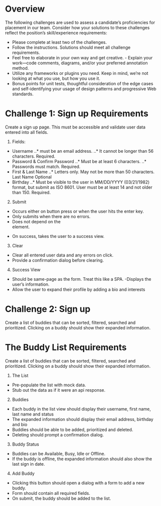 # Overview

The following challenges are used to assess a candidate’s proficiencies for placement in our team. Consider how your solutions to these challenges reflect the position’s skill/experience requirements: 

- Please complete at least two of the challenges. 
- Follow the instructions. Solutions should meet all challenge requirements. 
- Feel free to elaborate in your own way and get creative. - Explain your work—code comments, diagrams, and/or your preferred annotation method. 
- Utilize any frameworks or plugins you need. Keep in mind, we’re not looking at what you use, but how you use it. 
- Bonus points for unit tests, thoughtful consideration of the edge cases and self-identifying your usage of design patterns and progressive Web standards.

# Challenge 1: Sign up Requirements 


Create a sign up page. This must be accessible and validate user data entered into all fields.


1. Fields: 

- Username 
..* must be an email address. 
..* It cannot be longer than 56 characters. Required. 
- Password & Confirm Password 
..* Must be at least 6 characters. 
..* Passwords must match. Required. 
- First & Last Name 
..* Letters only. May not be more than 50 characters. Last Name Optional 
- Birthday 
..* Must be visible to the user in MM/DD/YYYY (03/21/1982) format, but submit as ISO 8601. 
User must be at least 14 and not older than 150. Required. 

2. Submit 
- Occurs either on button press or when the user hits the enter key. 
- Only submits when there are no errors. 
- Does not depend on the <form> element. 
- On success, takes the user to a success view. 

3. Clear
- Clear all entered user data and any errors on click. 
- Provide a confirmation dialog before clearing. 

4.  Success View 
 - Should be same-page as the form. Treat this like a SPA.
 -Displays the user’s information.
 - Allow the user to expand their profile by adding a bio and interests


# Challenge 2: Sign up

Create a list of buddies that can be sorted, filtered, searched and prioritized. Clicking on a buddy should show their expanded information.


# The Buddy List Requirements

Create a list of buddies that can be sorted, filtered, searched and prioritized. Clicking on a buddy should show their expanded information. 

1. The List 
 - Pre-populate the list with mock data. 
 - Stub out the data as if it were an api response. 

 2. Buddies 
 - Each buddy in the list view should display their username, first name, last name and status 
 - The expanded information should display their email address, birthday and bio 
 - Buddies should be able to be added, prioritized and deleted. 
 - Deleting should prompt a confirmation dialog. 

 3. Buddy Status 
 - Buddies can be Available, Busy, Idle or Offline. 
 - If the buddy is offline, the expanded information should also show the last sign in date. 

 4. Add Buddy 
 - Clicking this button should open a dialog with a form to add a new buddy. 
 - Form should contain all required fields. 
 - On submit, the buddy should be added to the list.
